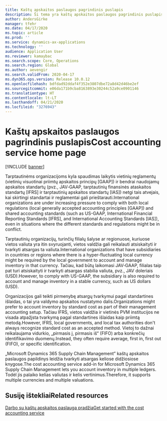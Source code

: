 ```yaml
---
title: Kaštų apskaitos paslaugos pagrindinis puslapis
description: Ši tema yra kaštų apskaitos paslaugos pagrindinis puslapis.
author: AndersGirke
manager: tfehr
ms.date: 04/17/2020
ms.topic: article
ms.prod: ''
ms.service: dynamics-ax-applications
ms.technology: ''
audience: Application User
ms.reviewer: kamaybac
ms.search.scope: Core, Operations
ms.search.region: Global
ms.author: aevengir
ms.search.validFrom: 2020-04-17
ms.dyn365.ops.version: Release 10.0.12
ms.openlocfilehash: bdfdad92ddaf4f352e3807dbe72a8d42d46be2ef
ms.sourcegitcommit: e06da171b9cba8163893e30244c52a9ce0901146
ms.translationtype: HT
ms.contentlocale: lt-LT
ms.lasthandoff: 04/21/2020
ms.locfileid: "3276943"
---
```

# <a name="cost-accounting-service-home-page"></a><span data-ttu-id="614ee-103">Kaštų apskaitos paslaugos pagrindinis puslapis</span><span class="sxs-lookup"><span data-stu-id="614ee-103">Cost accounting service home page</span></span>

[!INCLUDE [banner](../includes/banner.md)]

<span data-ttu-id="614ee-104">Tarptautinėms organizacijoms kyla spaudimas laikytis vietinių reglamentų (vietinių visuotinai priimtų apskaitos principų \[GAAP\]) ir bendrai naudojamų apskaitos standartų (pvz., JAV‑GAAP, tarptautinių finansinės ataskaitos standartų \[IFRS\] ir tarptautinių apskaitos standartų \[IAS\]) netgi tais atvejais, kai skirtingi standartai ir reglamentai gali prieštarauti.</span><span class="sxs-lookup"><span data-stu-id="614ee-104">International organizations are under increasing pressure to comply with both local regulations (local generally accepted accounting principles \[GAAP\]) and shared accounting standards (such as US-GAAP, International Financial Reporting Standards \[IFRS\], and International Accounting Standards \[IAS\]), even in situations where the different standards and regulations might be in conflict.</span></span>

<span data-ttu-id="614ee-105">Tarptautinių organizacijų, turinčių filialų šalyse ar regionuose, kuriuose vietos valiuta yra itin svyruojanti, vietos valdžia gali reikalauti atsiskaityti ir tvarkyti atsargas ta valiuta.</span><span class="sxs-lookup"><span data-stu-id="614ee-105">International organizations that have subsidiaries in countries or regions where there is a hyper-fluctuating local currency might be required by the local government to account and manage inventory in that currency.</span></span> <span data-ttu-id="614ee-106">Tačiau, kad būtų laikomasi JAV‑GAAP, filialas taip pat turi atsiskaityti ir tvarkyti atsargas stabilia valiuta, pvz., JAV doleriais (USD).</span><span class="sxs-lookup"><span data-stu-id="614ee-106">However, to comply with US-GAAP, the subsidiary is also required to account and manage inventory in a stable currency, such as US dollars (USD).</span></span>

<span data-ttu-id="614ee-107">Organizacijos gali teikti pirmenybę atsargų tvarkymui pagal standartines išlaidas, o tai yra valdymo apskaitos nustatymo dalis.</span><span class="sxs-lookup"><span data-stu-id="614ee-107">Organizations might prefer to account inventory by standard cost as part of their management accounting setup.</span></span> <span data-ttu-id="614ee-108">Tačiau IFRS, vietos valdžia ir vietinės PVM institucijos ne visada atpažįsta tvarkymą pagal standartines išlaidas kaip priimtą metodą.</span><span class="sxs-lookup"><span data-stu-id="614ee-108">However, IFRS, local governments, and local tax authorities don't always recognize standard cost as an accepted method.</span></span> <span data-ttu-id="614ee-109">Vietoj to dažnai reikalaujama vidurkio, „pirmasis į, pirmasis iš“ (FIFO) arba konkrečių identifikavimo duomenų.</span><span class="sxs-lookup"><span data-stu-id="614ee-109">Instead, they often require average, first in, first out (FIFO), or specific identification.</span></span>

<span data-ttu-id="614ee-110">„Microsoft Dynamics 365 Supply Chain Management” kaštų apskaitos paslaugos papildinys leidžia tvarkyti atsargas keliose didžiosiose knygose.</span><span class="sxs-lookup"><span data-stu-id="614ee-110">The cost accounting service add-in for Microsoft Dynamics 365 Supply Chain Management lets you account inventory in multiple ledgers.</span></span> <span data-ttu-id="614ee-111">Todėl jis palaiko kelias valiutas ir kelis vertinimus.</span><span class="sxs-lookup"><span data-stu-id="614ee-111">Therefore, it supports multiple currencies and multiple valuations.</span></span>

## <a name="related-resources"></a><span data-ttu-id="614ee-112">Susiję ištekliai</span><span class="sxs-lookup"><span data-stu-id="614ee-112">Related resources</span></span>

[<span data-ttu-id="614ee-113">Darbo su kaštų apskaitos paslauga pradžia</span><span class="sxs-lookup"><span data-stu-id="614ee-113">Get started with the cost accounting service</span></span>](cost-accounting-service-get-started.md)
